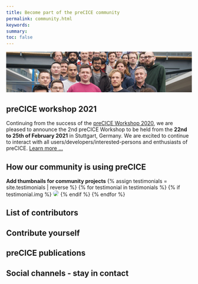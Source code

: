 ```yaml
---
title: Become part of the preCICE community
permalink: community.html
keywords:
summary:
toc: false
---
```


![](images/community-banner2.jpg)

## preCICE workshop 2021

Continuing from the success of the [preCICE Workshop 2020](precice-workshop-2020.html), we are pleased to announce the 2nd preCICE Workshop to be held from the **22nd to 25th of February 2021** in Stuttgart, Germany. We are excited to continue to interact with all users/developers/interested-persons and enthusiasts of preCICE. [Learn more ...](precice-workshop-2021.html)

## How our community is using preCICE

__Add thumbnails for community projects__
{% assign testimonials = site.testimonials | reverse %}
{% for testimonial in testimonials %}
    {% if testimonial.img %}
<img class="img-circle" src="images/testimonials/{{ testimonial.img }}" style="border-radius: 50%; width:100px;">
    {% endif %}
{% endfor %}

## List of contributors


## Contribute yourself


## preCICE publications


## Social channels - stay in contact
